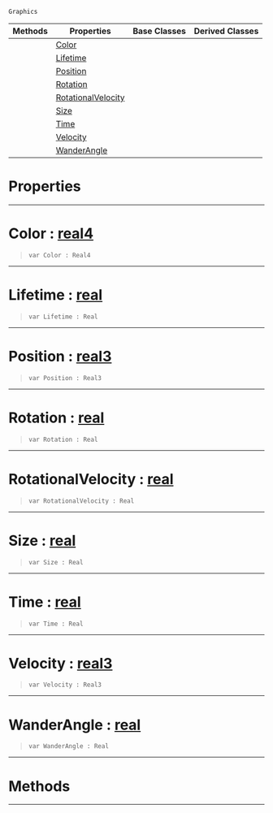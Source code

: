  `Graphics`

|Methods|Properties|Base Classes|Derived Classes|
|---|---|---|---|
| |[ Color](https://github.com/zeroengineteam/ZeroDocs/blob/master/code_reference/class_reference/particle.markdown#color-zero-engine-docume)| | |
| |[ Lifetime](https://github.com/zeroengineteam/ZeroDocs/blob/master/code_reference/class_reference/particle.markdown#lifetime-zero-engine-doc)| | |
| |[ Position](https://github.com/zeroengineteam/ZeroDocs/blob/master/code_reference/class_reference/particle.markdown#position-zero-engine-doc)| | |
| |[ Rotation](https://github.com/zeroengineteam/ZeroDocs/blob/master/code_reference/class_reference/particle.markdown#rotation-zero-engine-doc)| | |
| |[ RotationalVelocity](https://github.com/zeroengineteam/ZeroDocs/blob/master/code_reference/class_reference/particle.markdown#rotationalvelocity-zero)| | |
| |[ Size](https://github.com/zeroengineteam/ZeroDocs/blob/master/code_reference/class_reference/particle.markdown#size-zero-engine-documen)| | |
| |[ Time](https://github.com/zeroengineteam/ZeroDocs/blob/master/code_reference/class_reference/particle.markdown#time-zero-engine-documen)| | |
| |[ Velocity](https://github.com/zeroengineteam/ZeroDocs/blob/master/code_reference/class_reference/particle.markdown#velocity-zero-engine-doc)| | |
| |[ WanderAngle](https://github.com/zeroengineteam/ZeroDocs/blob/master/code_reference/class_reference/particle.markdown#wanderangle-zero-engine)| | |


 #  Properties


---  
 #  Color : [real4](https://github.com/zeroengineteam/ZeroDocs/blob/master/code_reference/zilch_base_types/real4.markdown)

> 
> ``` lang=cpp, name=Zilch
> var Color : Real4


---  
 #  Lifetime : [real](https://github.com/zeroengineteam/ZeroDocs/blob/master/code_reference/zilch_base_types/real.markdown)

> 
> ``` lang=cpp, name=Zilch
> var Lifetime : Real


---  
 #  Position : [real3](https://github.com/zeroengineteam/ZeroDocs/blob/master/code_reference/zilch_base_types/real3.markdown)

> 
> ``` lang=cpp, name=Zilch
> var Position : Real3


---  
 #  Rotation : [real](https://github.com/zeroengineteam/ZeroDocs/blob/master/code_reference/zilch_base_types/real.markdown)

> 
> ``` lang=cpp, name=Zilch
> var Rotation : Real


---  
 #  RotationalVelocity : [real](https://github.com/zeroengineteam/ZeroDocs/blob/master/code_reference/zilch_base_types/real.markdown)

> 
> ``` lang=cpp, name=Zilch
> var RotationalVelocity : Real


---  
 #  Size : [real](https://github.com/zeroengineteam/ZeroDocs/blob/master/code_reference/zilch_base_types/real.markdown)

> 
> ``` lang=cpp, name=Zilch
> var Size : Real


---  
 #  Time : [real](https://github.com/zeroengineteam/ZeroDocs/blob/master/code_reference/zilch_base_types/real.markdown)

> 
> ``` lang=cpp, name=Zilch
> var Time : Real


---  
 #  Velocity : [real3](https://github.com/zeroengineteam/ZeroDocs/blob/master/code_reference/zilch_base_types/real3.markdown)

> 
> ``` lang=cpp, name=Zilch
> var Velocity : Real3


---  
 #  WanderAngle : [real](https://github.com/zeroengineteam/ZeroDocs/blob/master/code_reference/zilch_base_types/real.markdown)

> 
> ``` lang=cpp, name=Zilch
> var WanderAngle : Real


---  
 #  Methods


---  
 

 
